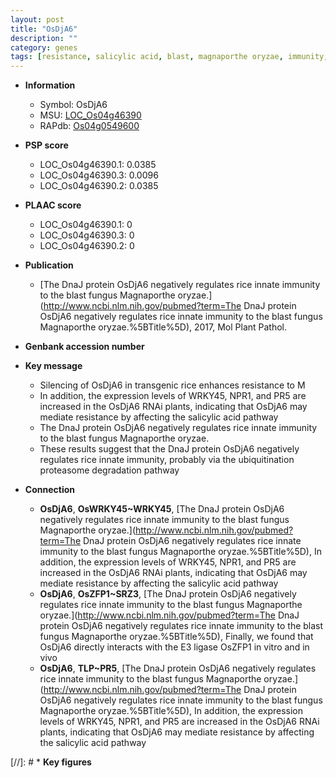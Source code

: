 ```yaml
---
layout: post
title: "OsDjA6"
description: ""
category: genes
tags: [resistance, salicylic acid, blast, magnaporthe oryzae, immunity, innate immunity]
---
```


* **Information**  
    + Symbol: OsDjA6  
    + MSU: [LOC_Os04g46390](http://rice.plantbiology.msu.edu/cgi-bin/ORF_infopage.cgi?orf=LOC_Os04g46390)  
    + RAPdb: [Os04g0549600](http://rapdb.dna.affrc.go.jp/viewer/gbrowse_details/irgsp1?name=Os04g0549600)  

* **PSP score**  
    + LOC_Os04g46390.1: 0.0385 
    + LOC_Os04g46390.3: 0.0096 
    + LOC_Os04g46390.2: 0.0385 

* **PLAAC score**  
    + LOC_Os04g46390.1: 0 
    + LOC_Os04g46390.3: 0 
    + LOC_Os04g46390.2: 0 

* **Publication**  
    + [The DnaJ protein OsDjA6 negatively regulates rice innate immunity to the blast fungus Magnaporthe oryzae.](http://www.ncbi.nlm.nih.gov/pubmed?term=The DnaJ protein OsDjA6 negatively regulates rice innate immunity to the blast fungus Magnaporthe oryzae.%5BTitle%5D), 2017, Mol Plant Pathol.

* **Genbank accession number**  

* **Key message**  
    + Silencing of OsDjA6 in transgenic rice enhances resistance to M
    + In addition, the expression levels of WRKY45, NPR1, and PR5 are increased in the OsDjA6 RNAi plants, indicating that OsDjA6 may mediate resistance by affecting the salicylic acid pathway
    + The DnaJ protein OsDjA6 negatively regulates rice innate immunity to the blast fungus Magnaporthe oryzae.
    + These results suggest that the DnaJ protein OsDjA6 negatively regulates rice innate immunity, probably via the ubiquitination proteasome degradation pathway

* **Connection**  
    + __OsDjA6__, __OsWRKY45~WRKY45__, [The DnaJ protein OsDjA6 negatively regulates rice innate immunity to the blast fungus Magnaporthe oryzae.](http://www.ncbi.nlm.nih.gov/pubmed?term=The DnaJ protein OsDjA6 negatively regulates rice innate immunity to the blast fungus Magnaporthe oryzae.%5BTitle%5D), In addition, the expression levels of WRKY45, NPR1, and PR5 are increased in the OsDjA6 RNAi plants, indicating that OsDjA6 may mediate resistance by affecting the salicylic acid pathway
    + __OsDjA6__, __OsZFP1~SRZ3__, [The DnaJ protein OsDjA6 negatively regulates rice innate immunity to the blast fungus Magnaporthe oryzae.](http://www.ncbi.nlm.nih.gov/pubmed?term=The DnaJ protein OsDjA6 negatively regulates rice innate immunity to the blast fungus Magnaporthe oryzae.%5BTitle%5D), Finally, we found that OsDjA6 directly interacts with the E3 ligase OsZFP1 in vitro and in vivo
    + __OsDjA6__, __TLP~PR5__, [The DnaJ protein OsDjA6 negatively regulates rice innate immunity to the blast fungus Magnaporthe oryzae.](http://www.ncbi.nlm.nih.gov/pubmed?term=The DnaJ protein OsDjA6 negatively regulates rice innate immunity to the blast fungus Magnaporthe oryzae.%5BTitle%5D), In addition, the expression levels of WRKY45, NPR1, and PR5 are increased in the OsDjA6 RNAi plants, indicating that OsDjA6 may mediate resistance by affecting the salicylic acid pathway

[//]: # * **Key figures**  


